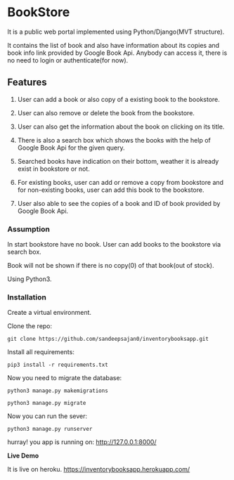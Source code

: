 # BookStore

It is a public web portal implemented using Python/Django(MVT structure).

It contains the list of book and also have information about its copies and book info link provided by Google Book Api. Anybody can access it, there is no need to login or authenticate(for now).
  


## Features

1. User can add a book or also copy of a existing book to the bookstore.

2. User can also remove or delete the book from the bookstore.

3. User can also get the information about the book on clicking on its title.

4. There is also a search box which shows the books with the help of Google Book Api for the given query.

5. Searched books have indication on their bottom, weather it is already exist in bookstore or not.

6. For existing books, user can add or remove a copy from bookstore and for non-existing books, user can add this book to the bookstore. 

7. User also able to see the copies of a book and ID of book provided by Google Book Api.

### Assumption

In start bookstore have no book. User can add books to the bookstore via search box.

Book will not be shown if there is no copy(0) of that book(out of stock).

Using Python3.

### Installation

Create a virtual environment.

Clone the repo:

`git clone https://github.com/sandeepsajan0/inventorybooksapp.git`

Install all requirements:

`pip3 install -r requirements.txt`

Now you need to migrate the database:

`python3 manage.py makemigrations`

`python3 manage.py migrate`

Now you can run the sever:

`python3 manage.py runserver`

hurray! you app is running on: http://127.0.0.1:8000/

**Live Demo**

It is live on heroku. https://inventorybooksapp.herokuapp.com/
